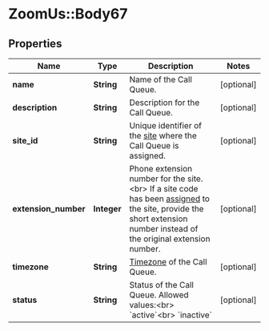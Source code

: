 # ZoomUs::Body67

## Properties
Name | Type | Description | Notes
------------ | ------------- | ------------- | -------------
**name** | **String** | Name of the Call Queue. | [optional] 
**description** | **String** | Description for the Call Queue. | [optional] 
**site_id** | **String** | Unique identifier of the [site](https://support.zoom.us/hc/en-us/articles/360020809672-Managing-Multiple-Sites) where the Call Queue is assigned. | [optional] 
**extension_number** | **Integer** | Phone extension number for the site.&lt;br&gt;  If a site code has been [assigned](https://support.zoom.us/hc/en-us/articles/360020809672-Managing-Multiple-Sites#h_79ca9c8f-c97b-4486-aa59-d0d9d31a525b) to the site, provide the short extension number instead of the original extension number. | [optional] 
**timezone** | **String** | [Timezone](https://marketplace.zoom.us/docs/api-reference/other-references/abbreviation-lists#timezones) of the Call Queue. | [optional] 
**status** | **String** | Status of the Call Queue. Allowed values:&lt;br&gt; &#x60;active&#x60;&lt;br&gt; &#x60;inactive&#x60; | [optional] 


